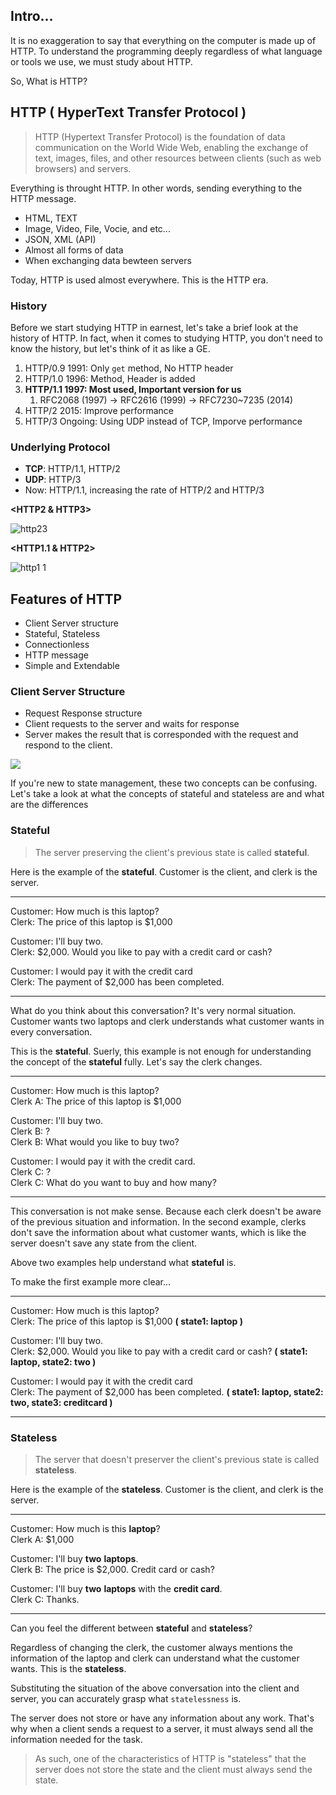 ## Intro...
It is no exaggeration to say that everything on the computer is made up of HTTP. To understand the programming deeply regardless of what language or tools we use, we must study about HTTP. 

So, What is HTTP?

## HTTP ( HyperText Transfer Protocol )
> HTTP (Hypertext Transfer Protocol) is the foundation of data communication on the World Wide Web, enabling the exchange of text, images, files, and other resources between clients (such as web browsers) and servers.

Everything is throught HTTP. In other words, sending everything to the HTTP message.

- HTML, TEXT
- Image, Video, File, Vocie, and etc...
- JSON, XML (API)
- Almost all forms of data
- When exchanging data bewteen servers

Today, HTTP is used almost everywhere. This is the HTTP era.

### History
Before we start studying HTTP in earnest, let's take a brief look at the history of HTTP. In fact, when it comes to studying HTTP, you don't need to know the history, but let's think of it as like a GE.

1. HTTP/0.9 1991: Only `get` method, No HTTP header
2. HTTP/1.0 1996: Method, Header is added
3. **HTTP/1.1 1997: Most used, Important version for us**
	1. RFC2068 (1997) -> RFC2616 (1999) -> RFC7230~7235 (2014)
4. HTTP/2 2015: Improve performance
5. HTTP/3 Ongoing: Using UDP instead of TCP, Imporve performance

### Underlying Protocol
- **TCP**: HTTP/1.1, HTTP/2
- **UDP**: HTTP/3
- Now: HTTP/1.1, increasing the rate of HTTP/2 and HTTP/3

**<HTTP2 & HTTP3>**

![http23](https://github.com/jinscodes/Blog_nextJS/assets/87598134/4a7c3c04-73fb-46a6-b3fd-4dbf753258d4)

**<HTTP1.1 & HTTP2>**

![http1 1](https://github.com/jinscodes/Blog_nextJS/assets/87598134/a9029702-cc94-40af-9b21-b07949112775)

## Features of HTTP
- Client Server structure
- Stateful, Stateless
- Connectionless
- HTTP message
- Simple and Extendable

### Client Server Structure
- Request Response structure
- Client requests to the server and waits for response
- Server makes the result that is corresponded with the request and respond to the client.

![](https://github.com/jinscodes/Blog_nextJS/assets/87598134/43c85f14-36dd-4b32-9761-8fbfbf28208b)

If you're new to state management, these two concepts can be confusing. Let's take a look at what the concepts of stateful and stateless are and what are the differences

### Stateful
> The server preserving the client's previous state is called **stateful**.

Here is the example of the **stateful**. Customer is the client, and clerk is the server.

---

Customer: How much is this laptop?   
Clerk: The price of this laptop is $1,000

Customer: I'll buy two.   
Clerk: $2,000. Would you like to pay with a credit card or cash?

Customer: I would pay it with the credit card   
Clerk: The payment of $2,000 has been completed.

---

What do you think about this conversation? It's very normal situation. Customer wants two laptops and clerk understands what customer wants in every conversation. 

This is the **stateful**. Suerly, this example is not enough for understanding the concept of the **stateful** fully. Let's say the clerk changes.

---

Customer: How much is this laptop?   
Clerk A: The price of this laptop is $1,000

Customer: I'll buy two.   
Clerk B: ?   
Clerk B: What would you like to buy two?

Customer: I would pay it with the credit card.   
Clerk C: ?   
Clerk C: What do you want to buy and how many?

---

This conversation is not make sense. Because each clerk doesn't be aware of the previous situation and information. In the second example, clerks don't save the information about what customer wants, which is like the server doesn't save any state from the client.

Above two examples help understand what **stateful** is. 

To make the first example more clear...

---

Customer: How much is this laptop?   
Clerk: The price of this laptop is $1,000 **( state1: laptop )**

Customer: I'll buy two.   
Clerk: $2,000. Would you like to pay with a credit card or cash? **( state1: laptop, state2: two )**

Customer: I would pay it with the credit card   
Clerk: The payment of $2,000 has been completed. **( state1: laptop, state2: two, state3: creditcard )**

---

### Stateless
> The server that doesn't preserver the client's previous state is called **stateless**.

Here is the example of the **stateless**. Customer is the client, and clerk is the server.

---

Customer: How much is this **laptop**?   
Clerk A: $1,000

Customer: I'll buy **two** **laptops**.   
Clerk B: The price is $2,000. Credit card or cash?

Customer: I'll buy **two** **laptops** with the **credit card**.   
Clerk C: Thanks.

---

Can you feel the different between **stateful** and **stateless**? 

Regardless of changing the clerk, the customer always mentions the information of the laptop and clerk can understand what the customer wants. This is the **stateless**.

Substituting the situation of the above conversation into the client and server, you can accurately grasp what `statelessness` is. 

The server does not store or have any information about any work. That's why when a client sends a request to a server, it must always send all the information needed for the task.

> As such, one of the characteristics of HTTP is "stateless" that the server does not store the state and the client must always send the state.